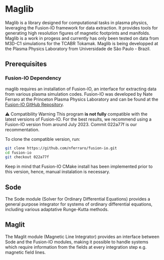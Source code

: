 # Maglib
Maglib is a library designed for computational tasks in plasma physics, leveraging the Fusion-IO framework for data extraction. It provides tools for generating high resolution figures of magnetic footprints and manifolds. Maglib is a work in progess and currently has only been tested on data from M3D-C1 simulations for the TCABR Tokamak. Maglib is being developped at the Plasma Physics Laboratory from Universidade de São Paulo - Brazil.

## Prerequisites
### Fusion-IO Dependency
maglib requires an installation of Fusion-IO, an interface for extracting data from various plasma simulation codes. Fusion-IO was developed by Nate Ferraro at the Princeton Plasma Physics Laboratory and can be found at the [Fusion-IO GitHub Repository](https://github.com/nferraro/fusion-io).

⚠️ Compatibility Warning
This program **is not fully** compatible with the latest versions of Fusion-IO. For the best results, we recommend using a Fusion-IO version from around July 2023. Commit 022a77f is our recommentation.

To clone the compatible version, run:
```bash 
git clone https://github.com/nferraro/fusion-io.git
cd fusion-io
git checkout 022a77f
```
Keep in mind that Fusion-IO CMake install has been implemented prior to this version, hence, manual instalation is necessary. 

## Sode 
The Sode module (Solver for Ordinary Differential Equations) provides a general purpose integrator for systems of ordinary differential equations, including various adaptative Runge-Kutta methods.

## Maglit
The Maglit module (Magnetic Line Integrator) provides an interface between Sode and the Fusion-IO modules, making it possible to handle systems which require information from the fields at every integration step e.g. magnetic field lines.
